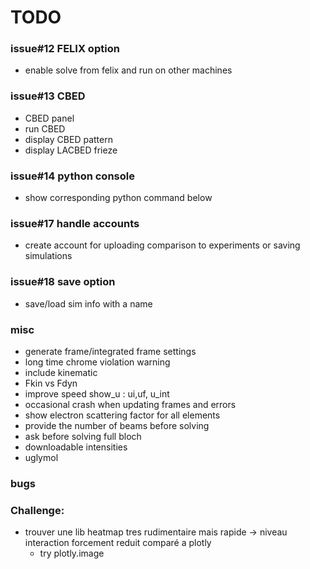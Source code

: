 # TODO

### issue#12 FELIX option
- enable solve from felix and run on other machines

### issue#13 CBED
- CBED panel
- run CBED
- display CBED pattern
- display LACBED frieze

### issue#14 python console
- show corresponding python command below

### issue#17 handle accounts
- create account for uploading comparison to experiments or saving simulations

### issue#18 save option
- save/load sim info with a name

### misc
- generate frame/integrated frame settings
- long time chrome violation warning
- include kinematic
- Fkin vs Fdyn
- improve speed show_u : ui,uf, u_int
- occasional crash when updating frames and errors
- show electron scattering factor for all elements
- provide the number of beams before solving
- ask before solving full bloch
- downloadable intensities
- uglymol

### bugs

### Challenge:
- trouver une lib heatmap tres rudimentaire mais rapide -> niveau interaction forcement reduit comparé a plotly
    - try plotly.image
